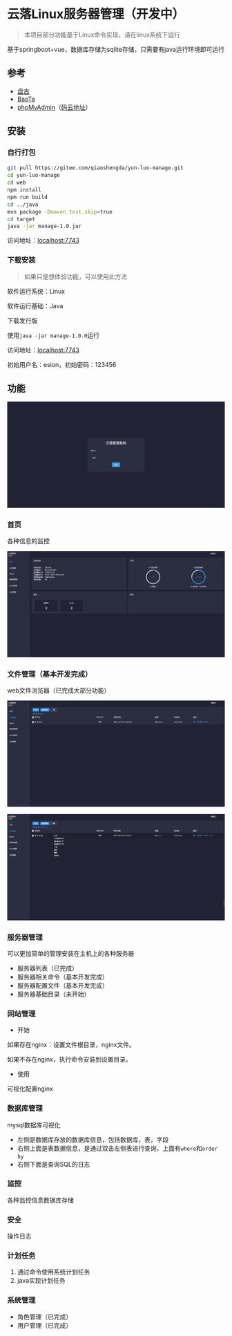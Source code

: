 # 云落Linux服务器管理（开发中）

> 本项目部分功能基于Linux命令实现，请在linux系统下运行

基于springboot+vue，数据库存储为sqlite存储，只需要有java运行环境即可运行

## 参考

- [盘古](https://gitee.com/javashop/pangu)
- [BaoTa](https://gitee.com/terrydash/BaoTa)
- [phpMyAdmin](https://gitee.com/mirrors/phpMyAdmin)（[码云地址](https://gitee.com/mirrors/phpMyAdmin)）

## 安装

### 自行打包

```bash
git pull https://gitee.com/qiaoshengda/yun-luo-manage.git
cd yun-luo-manage
cd web
npm install
npm run build
cd ../java
mvn package -Dmaven.test.skip=true
cd target
java -jar manage-1.0.jar
```

访问地址：<localhost:7743>

### 下载安装

> 如果只是想体验功能，可以使用此方法

软件运行系统：Linux

软件运行基础：Java

下载发行版

使用`java -jar manage-1.0.0`运行

访问地址：<localhost:7743>

初始用户名：esion，初始密码：123456

## 功能

![](./image/4.jpeg)

### 首页

各种信息的监控

![](./image/3.jpeg)

### 文件管理（基本开发完成）

web文件浏览器（已完成大部分功能）

![](./image/2.jpeg)

![](./image/1.png)

### 服务器管理

可以更加简单的管理安装在主机上的各种服务器

- 服务器列表（已完成）
- 服务器相关命令（基本开发完成）
- 服务器配置文件（基本开发完成）
- 服务器基础目录（未开始）

### 网站管理

- 开始

如果存在nginx：设置文件根目录，nginx文件。

如果不存在nginx，执行命令安装到设置目录。

- 使用

可视化配置nginx

### 数据库管理

mysql数据库可视化

- 左侧是数据库存放的数据库信息，包括数据库，表，字段
- 右侧上面是表数据信息，是通过双击左侧表进行查询，上面有`where`和`order by`
- 右侧下面是查询SQL的日志

### 监控

各种监控信息数据库存储

### 安全

操作日志

### 计划任务

1. 通过命令使用系统计划任务
2. java实现计划任务

### 系统管理

- 角色管理（已完成）
- 用户管理（已完成）




